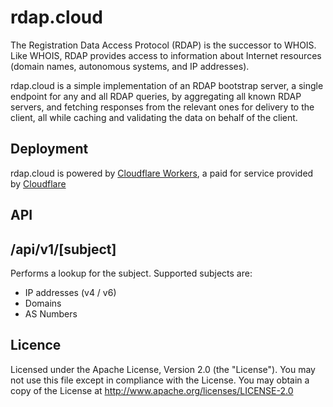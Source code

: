 # rdap.cloud

The Registration Data Access Protocol (RDAP) is the successor to WHOIS. Like WHOIS, RDAP provides access to information about Internet resources (domain names, autonomous systems, and IP addresses).

rdap.cloud is a simple implementation of an RDAP bootstrap server, a single endpoint for any and all RDAP queries, by aggregating all known RDAP servers, and fetching responses from the relevant ones for delivery to the client, all while caching and validating the data on behalf of the client.

## Deployment
rdap.cloud is powered by [Cloudflare Workers](https://workers.dev), a paid for service provided by [Cloudflare](https://www.cloudflare.com)

## API
## /api/v1/[subject]
Performs a lookup for the subject. Supported subjects are:  
    
* IP addresses (v4 / v6)  
* Domains  
* AS Numbers  

## Licence
Licensed under the Apache License, Version 2.0 (the "License"). You may not use this file except in compliance with the License. You may obtain a copy of the License at http://www.apache.org/licenses/LICENSE-2.0